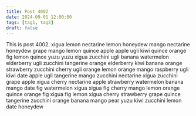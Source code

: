 ```yaml
---
title: Post 4002
date: 2024-09-01 12:00:00
tags: [tag1, tag2]
draft: false
---
```

This is post 4002.
xigua
lemon
nectarine
lemon
honeydew
mango
nectarine
honeydew
grape
mango
lemon
quince
apple
apple
ugli
kiwi
quince
orange
fig
lemon
quince
yuzu
yuzu
xigua
zucchini
ugli
banana
watermelon
elderberry
ugli
zucchini
tangerine
orange
elderberry
kiwi
banana
orange
strawberry
zucchini
cherry
ugli
orange
lemon
orange
mango
raspberry
ugli
kiwi
date
apple
ugli
tangerine
mango
zucchini
nectarine
xigua
zucchini
grape
apple
xigua
cherry
nectarine
apple
strawberry
watermelon
banana
mango
date
fig
watermelon
xigua
xigua
fig
cherry
mango
lemon
orange
quince
orange
fig
xigua
fig
lemon
xigua
cherry
strawberry
grape
quince
tangerine
zucchini
orange
banana
mango
pear
yuzu
kiwi
zucchini
lemon
date
honeydew
